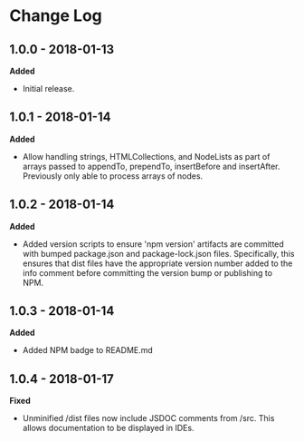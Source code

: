 # Change Log

## 1.0.0 - 2018-01-13

**Added**

- Initial release.

## 1.0.1 - 2018-01-14

**Added**

- Allow handling strings, HTMLCollections, and NodeLists as part of arrays
  passed to appendTo, prependTo, insertBefore and insertAfter. Previously
  only able to process arrays of nodes.

## 1.0.2 - 2018-01-14

**Added**

- Added version scripts to ensure 'npm version' artifacts are committed with
  bumped package.json and package-lock.json files. Specifically, this ensures
  that dist files have the appropriate version number added to the info comment
  before committing the version bump or publishing to NPM.

## 1.0.3 - 2018-01-14

**Added**

- Added NPM badge to README.md

## 1.0.4 - 2018-01-17

**Fixed**

- Unminified /dist files now include JSDOC comments from /src. This allows
  documentation to be displayed in IDEs.
